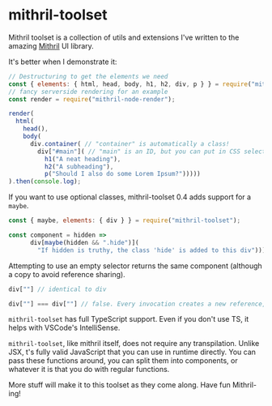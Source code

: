 # mithril-toolset

Mithril toolset is a collection of utils and extensions I've written to the amazing [Mithril](https://github.com/MithrilJS/mithril.js) UI library.

It's better when I demonstrate it:

```JavaScript
// Destructuring to get the elements we need
const { elements: { html, head, body, h1, h2, div, p } } = require("mithril-toolset");
// fancy serverside rendering for an example
const render = require("mithril-node-render");

render(
  html(
    head(),
    body(
      div.container( // "container" is automatically a class!
        div["#main"]( // "main" is an ID, but you can put in CSS selectors here like "#main.header"
          h1("A neat heading"),
          h2("A subheading"),
          p("Should I also do some Lorem Ipsum?")))))
).then(console.log);
```

If you want to use optional classes, mithril-toolset 0.4 adds support for a `maybe`.

```JavaScript
const { maybe, elements: { div } } = require("mithril-toolset");

const component = hidden =>
      div[maybe(hidden && ".hide")](
        "If hidden is truthy, the class 'hide' is added to this div"))));
```

Attempting to use an empty selector returns the same component (although a copy to avoid reference sharing).

```JavaScript
div[""] // identical to div

div[""] === div[""] // false. Every invocation creates a new reference, similar to Symbol
```

`mithril-toolset` has full TypeScript support. Even if you don't use TS, it helps with VSCode's IntelliSense.

`mithril-toolset`, like mithril itself, does not require any transpilation. Unlike JSX, t's fully valid JavaScript that you can use in runtime directly. You can pass these functions around, you can split them into components, or whatever it is that you do with regular functions.

More stuff will make it to this toolset as they come along. Have fun Mithril-ing!
